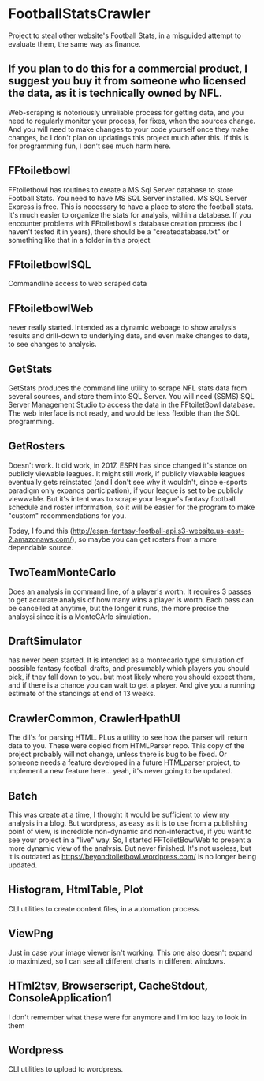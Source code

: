 # FootballStatsCrawler
Project to steal other website's Football Stats, in a misguided attempt to evaluate them, the same way as finance.

## If you plan to do this for a commercial product, I suggest you buy it from someone who licensed the data, as it is technically owned by NFL.
Web-scraping is notoriously unreliable process for getting data, and you need to regularly monitor your process, for fixes, when the sources change.  And you will need to make changes to your code yourself once they make changes, bc I don't plan on updatings this project much after this.
If this is for programming fun, I don't see much harm here.

## FFtoiletbowl
FFtoiletbowl has routines to create a MS Sql Server database to store Football Stats.
You need to have MS SQL Server installed.  MS SQL Server Express is free.
This is necessary to have a place to store the football stats.  It's much easier to organize the stats for analysis, within a database.
If you encounter problems with FFtoiletbowl's database creation process (bc I haven't tested it in years), 
there should be a "createdatabase.txt" or something like that in a folder in this project

## FFtoiletbowlSQL
Commandline access to web scraped data

## FFtoiletbowlWeb
never really started.  Intended as a dynamic webpage to show analysis results and drill-down to underlying data, and even make changes to data, to see changes to analysis.

## GetStats
GetStats produces the command line utility to scrape NFL stats data from several sources, and store them into SQL Server.  You will need (SSMS) SQL Server Management Studio to access the data in the FFtoiletBowl database.  The web interface is not ready, and would be less flexible than the SQL programming.

## GetRosters
Doesn't work.  It did work, in 2017.  ESPN has since changed it's stance on publicly viewable leagues.  It might still work, if publicly viewable leagues eventually gets reinstated (and I don't see why it wouldn't, since e-sports paradigm only expands participation), if your league is set to be publicly viewwable.  But it's intent was to scrape your league's fantasy football schedule and roster information, so it will be easier for the program to make "custom" recommendations for you.

Today, I found this (http://espn-fantasy-football-api.s3-website.us-east-2.amazonaws.com/), so maybe you can get rosters from a more dependable source.

## TwoTeamMonteCarlo
Does an analysis in command line, of a player's worth.  It requires 3 passes to get accurate analysis of how many wins a player is worth.  Each pass can be cancelled at anytime, but the longer it runs, the more precise the analsysi since it is a MonteCArlo simulation.

## DraftSimulator
has never been started.  It is intended as a montecarlo type simulation of possible fantasy football drafts, and presumably which players you should pick, if they fall down to you.  but most likely where you should expect them, and if there is a chance you can wait to get a player.  And give you a running estimate of the standings at end of 13 weeks.

## CrawlerCommon, CrawlerHpathUI
The dll's for parsing HTML.  PLus a utility to see how the parser will return data to you.  These were copied from HTMLParser repo.  This copy of the project probably will not change, unless there is bug to be fixed.  Or someone needs a feature developed in a future HTMLparser project, to implement a new feature here... yeah, it's never going to be updated.

## Batch
This was create at a time, I thought it would be sufficient to view my analysis in a blog.  But wordpress, as easy as it is to use from a publishing point of view, is incredible non-dynamic and non-interactive, if you want to see your project in a "live" way.  So, I started FFToiletBowlWeb to present a more dynamic view of the analysis.  But never finished.  It's not useless, but it is outdated as https://beyondtoiletbowl.wordpress.com/ is no longer being updated.

## Histogram, HtmlTable, Plot
CLI utilities to create content files, in a automation process.

## ViewPng
Just in case your image viewer isn't working.  This one also doesn't expand to maximized, so I can see all different charts in different windows.

## HTml2tsv, Browserscript, CacheStdout, ConsoleApplication1
I don't remember what these were for anymore and I'm too lazy to look in them

## Wordpress
CLI utilities to upload to wordpress.

